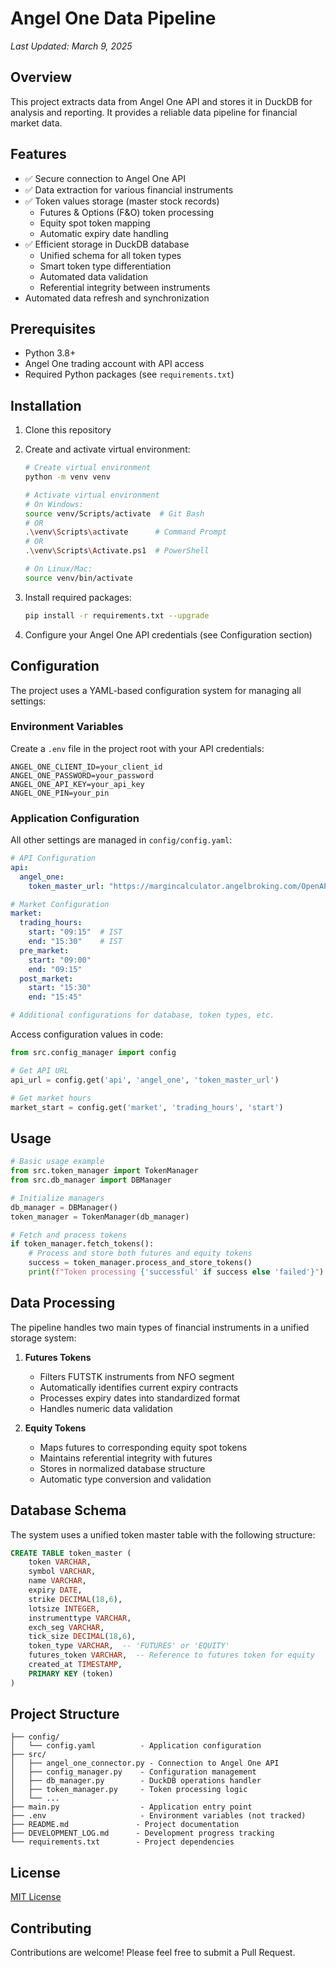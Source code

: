 # Angel One Data Pipeline

_Last Updated: March 9, 2025_

## Overview

This project extracts data from Angel One API and stores it in DuckDB for analysis and reporting. It provides a reliable data pipeline for financial market data.

## Features

- ✅ Secure connection to Angel One API
- ✅ Data extraction for various financial instruments
- ✅ Token values storage (master stock records)
  - Futures & Options (F&O) token processing
  - Equity spot token mapping
  - Automatic expiry date handling
- ✅ Efficient storage in DuckDB database
  - Unified schema for all token types
  - Smart token type differentiation
  - Automated data validation
  - Referential integrity between instruments
- Automated data refresh and synchronization

## Prerequisites

- Python 3.8+
- Angel One trading account with API access
- Required Python packages (see `requirements.txt`)

## Installation

1. Clone this repository
2. Create and activate virtual environment:

   ```bash
   # Create virtual environment
   python -m venv venv

   # Activate virtual environment
   # On Windows:
   source venv/Scripts/activate  # Git Bash
   # OR
   .\venv\Scripts\activate      # Command Prompt
   # OR
   .\venv\Scripts\Activate.ps1  # PowerShell

   # On Linux/Mac:
   source venv/bin/activate
   ```

3. Install required packages:

   ```bash
   pip install -r requirements.txt --upgrade
   ```

4. Configure your Angel One API credentials (see Configuration section)

## Configuration

The project uses a YAML-based configuration system for managing all settings:

### Environment Variables

Create a `.env` file in the project root with your API credentials:

```
ANGEL_ONE_CLIENT_ID=your_client_id
ANGEL_ONE_PASSWORD=your_password
ANGEL_ONE_API_KEY=your_api_key
ANGEL_ONE_PIN=your_pin
```

### Application Configuration

All other settings are managed in `config/config.yaml`:

```yaml
# API Configuration
api:
  angel_one:
    token_master_url: "https://margincalculator.angelbroking.com/OpenAPI_File/files/OpenAPIScripMaster.json"

# Market Configuration
market:
  trading_hours:
    start: "09:15"  # IST
    end: "15:30"    # IST
  pre_market:
    start: "09:00"
    end: "09:15"
  post_market:
    start: "15:30"
    end: "15:45"

# Additional configurations for database, token types, etc.
```

Access configuration values in code:

```python
from src.config_manager import config

# Get API URL
api_url = config.get('api', 'angel_one', 'token_master_url')

# Get market hours
market_start = config.get('market', 'trading_hours', 'start')
```

## Usage

```python
# Basic usage example
from src.token_manager import TokenManager
from src.db_manager import DBManager

# Initialize managers
db_manager = DBManager()
token_manager = TokenManager(db_manager)

# Fetch and process tokens
if token_manager.fetch_tokens():
    # Process and store both futures and equity tokens
    success = token_manager.process_and_store_tokens()
    print(f"Token processing {'successful' if success else 'failed'}")
```

## Data Processing

The pipeline handles two main types of financial instruments in a unified storage system:

1. **Futures Tokens**
   - Filters FUTSTK instruments from NFO segment
   - Automatically identifies current expiry contracts
   - Processes expiry dates into standardized format
   - Handles numeric data validation

2. **Equity Tokens**
   - Maps futures to corresponding equity spot tokens
   - Maintains referential integrity with futures
   - Stores in normalized database structure
   - Automatic type conversion and validation

## Database Schema

The system uses a unified token master table with the following structure:

```sql
CREATE TABLE token_master (
    token VARCHAR,
    symbol VARCHAR,
    name VARCHAR,
    expiry DATE,
    strike DECIMAL(18,6),
    lotsize INTEGER,
    instrumenttype VARCHAR,
    exch_seg VARCHAR,
    tick_size DECIMAL(18,6),
    token_type VARCHAR,  -- 'FUTURES' or 'EQUITY'
    futures_token VARCHAR,  -- Reference to futures token for equity
    created_at TIMESTAMP,
    PRIMARY KEY (token)
)
```

## Project Structure

```
├── config/
│   └── config.yaml          - Application configuration
├── src/
│   ├── angel_one_connector.py - Connection to Angel One API
│   ├── config_manager.py    - Configuration management
│   ├── db_manager.py        - DuckDB operations handler
│   ├── token_manager.py     - Token processing logic
│   └── ...
├── main.py                  - Application entry point
├── .env                     - Environment variables (not tracked)
├── README.md               - Project documentation
├── DEVELOPMENT_LOG.md      - Development progress tracking
└── requirements.txt        - Project dependencies
```

## License

[MIT License](LICENSE)

## Contributing

Contributions are welcome! Please feel free to submit a Pull Request.
